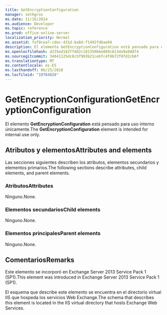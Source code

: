 ```yaml
---
title: GetEncryptionConfiguration
manager: sethgros
ms.date: 11/16/2014
ms.audience: Developer
ms.topic: reference
ms.prod: office-online-server
localization_priority: Normal
ms.assetid: faf0cea7-cdec-431d-ba8d-f1492fd6ae94
description: El elemento GetEncryptionConfiguration está pensado para uso interno únicamente.
ms.openlocfilehash: d235ed182ffdd2c181359b6e869c613da9a9dd74
ms.sourcegitcommit: 34041125dc8c5f993b21cebfc4f8b72f0fd2cb6f
ms.translationtype: MT
ms.contentlocale: es-ES
ms.lasthandoff: 06/25/2018
ms.locfileid: "19764826"
---
```

# <a name="getencryptionconfiguration"></a><span data-ttu-id="07176-103">GetEncryptionConfiguration</span><span class="sxs-lookup"><span data-stu-id="07176-103">GetEncryptionConfiguration</span></span>

<span data-ttu-id="07176-104">El elemento **GetEncryptionConfiguration** está pensado para uso interno únicamente.</span><span class="sxs-lookup"><span data-stu-id="07176-104">The **GetEncryptionConfiguration** element is intended for internal use only.</span></span> 

## <a name="attributes-and-elements"></a><span data-ttu-id="07176-105">Atributos y elementos</span><span class="sxs-lookup"><span data-stu-id="07176-105">Attributes and elements</span></span>

<span data-ttu-id="07176-106">Las secciones siguientes describen los atributos, elementos secundarios y elementos primarios.</span><span class="sxs-lookup"><span data-stu-id="07176-106">The following sections describe attributes, child elements, and parent elements.</span></span>
  
### <a name="attributes"></a><span data-ttu-id="07176-107">Atributos</span><span class="sxs-lookup"><span data-stu-id="07176-107">Attributes</span></span>

<span data-ttu-id="07176-108">Ninguno.</span><span class="sxs-lookup"><span data-stu-id="07176-108">None.</span></span>
  
### <a name="child-elements"></a><span data-ttu-id="07176-109">Elementos secundarios</span><span class="sxs-lookup"><span data-stu-id="07176-109">Child elements</span></span>

<span data-ttu-id="07176-110">Ninguno.</span><span class="sxs-lookup"><span data-stu-id="07176-110">None.</span></span>
  
### <a name="parent-elements"></a><span data-ttu-id="07176-111">Elementos principales</span><span class="sxs-lookup"><span data-stu-id="07176-111">Parent elements</span></span>

<span data-ttu-id="07176-112">Ninguno.</span><span class="sxs-lookup"><span data-stu-id="07176-112">None.</span></span>
  
## <a name="remarks"></a><span data-ttu-id="07176-113">Comentarios</span><span class="sxs-lookup"><span data-stu-id="07176-113">Remarks</span></span>

<span data-ttu-id="07176-114">Este elemento se incorporó en Exchange Server 2013 Service Pack 1 (SP1).</span><span class="sxs-lookup"><span data-stu-id="07176-114">This element was introduced in Exchange Server 2013 Service Pack 1 (SP1).</span></span>
  
<span data-ttu-id="07176-115">El esquema que describe este elemento se encuentra en el directorio virtual IIS que hospeda los servicios Web Exchange.</span><span class="sxs-lookup"><span data-stu-id="07176-115">The schema that describes this element is located in the IIS virtual directory that hosts Exchange Web Services.</span></span>
  

